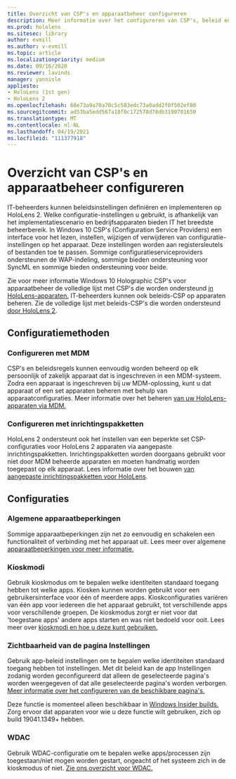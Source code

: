 ```yaml
---
title: Overzicht van CSP's en apparaatbeheer configureren
description: Meer informatie over het configureren van CSP's, beleid en apparaatbeheer met mobile device management en inrichtingspakketten.
ms.prod: hololens
ms.sitesec: library
author: evmill
ms.author: v-evmill
ms.topic: article
ms.localizationpriority: medium
ms.date: 09/16/2020
ms.reviewer: lavinds
manager: yannisle
appliesto:
- HoloLens (1st gen)
- HoloLens 2
ms.openlocfilehash: 60e73a9a70a70c5c583edc73a0add2f0f502ef80
ms.sourcegitcommit: ad53ba5edd567a18f0c172578d78db3190701650
ms.translationtype: MT
ms.contentlocale: nl-NL
ms.lasthandoff: 04/19/2021
ms.locfileid: "111377918"
---
```

# <a name="configure-csps-and-device-management-overview"></a>Overzicht van CSP's en apparaatbeheer configureren

IT-beheerders kunnen beleidsinstellingen definiëren en implementeren op HoloLens 2. Welke configuratie-instellingen u gebruikt, is afhankelijk van het implementatiescenario en bedrijfsapparaten bieden IT het breedste beheerbereik. In Windows 10 CSP's (Configuration Service Providers) een interface voor het lezen, instellen, wijzigen of verwijderen van configuratie-instellingen op het apparaat. Deze instellingen worden aan registersleutels of bestanden toe te passen. Sommige configuratieserviceproviders ondersteunen de WAP-indeling, sommige bieden ondersteuning voor SyncML en sommige bieden ondersteuning voor beide.

Zie voor meer informatie Windows 10 Holographic CSP's voor apparaatbeheer de volledige lijst met CSP's die worden ondersteund [in HoloLens-apparaten.](https://docs.microsoft.com/windows/client-management/mdm/configuration-service-provider-reference#hololens)
IT-beheerders kunnen ook beleids-CSP op apparaten beheren. Zie de volledige lijst met beleids-CSP's die worden ondersteund [door HoloLens 2](https://docs.microsoft.com/windows/client-management/mdm/policy-csps-supported-by-hololens2).

## <a name="configuration-methods"></a>Configuratiemethoden

### <a name="configure-with-mdm"></a>Configureren met MDM

CSP's en beleidsregels kunnen eenvoudig worden beheerd op elk persoonlijk of zakelijk apparaat dat is ingeschreven in een MDM-systeem. Zodra een apparaat is ingeschreven bij uw MDM-oplossing, kunt u dat apparaat of een set apparaten beheren met behulp van apparaatconfiguraties. Meer informatie over het beheren [van uw HoloLens-apparaten via MDM.](hololens-mdm-configure.md)

### <a name="configure-with-provisioning-packages"></a>Configureren met inrichtingspakketten

HoloLens 2 ondersteunt ook het instellen van een beperkte set CSP-configuraties voor HoloLens 2 apparaten via aangepaste inrichtingspakketten. Inrichtingspakketten worden doorgaans gebruikt voor niet door MDM beheerde apparaten en moeten handmatig worden toegepast op elk apparaat. Lees informatie over het bouwen [van aangepaste inrichtingspakketten voor HoloLens](https://docs.microsoft.com/hololens/hololens-provisioning).

## <a name="configurations"></a>Configuraties

### <a name="common-device-restrictions"></a>Algemene apparaatbeperkingen

Sommige apparaatbeperkingen zijn net zo eenvoudig en schakelen een functionaliteit of verbinding met het apparaat uit. Lees meer over algemene [apparaatbeperkingen voor meer informatie.](hololens-common-device-restrictions.md)

### <a name="kiosk-modes"></a>Kioskmodi

Gebruik kioskmodus om te bepalen welke identiteiten standaard toegang hebben tot welke apps. Kiosken kunnen worden gebruikt voor een gebruikersinterface voor één of meerdere apps. Kioskconfiguraties variëren van één app voor iedereen die het apparaat gebruikt, tot verschillende apps voor verschillende groepen. De kioskmodus zorgt er niet voor dat 'toegestane apps' andere apps starten en was niet bedoeld voor ooit. Lees meer over [kioskmodi en hoe u deze kunt gebruiken.](hololens-kiosk.md)

### <a name="settings-page-visibility"></a>Zichtbaarheid van de pagina Instellingen

Gebruik app-beleid instellingen om te bepalen welke identiteiten standaard toegang hebben tot instellingen. Met dit beleid kan de app Instellingen zodanig worden geconfigureerd dat alleen de geselecteerde pagina's worden weergegeven of dat alle geselecteerde pagina's worden verborgen. [Meer informatie over het configureren van de beschikbare pagina's.](settings-uri-list.md)

Deze functie is momenteel alleen beschikbaar in [Windows Insider builds.](hololens-insider.md) Zorg ervoor dat apparaten voor wie u deze functie wilt gebruiken, zich op build 19041.1349+ hebben.

### <a name="wdac"></a>WDAC

Gebruik WDAC-configuratie om te bepalen welke apps/processen zijn toegestaan/niet mogen worden gestart, ongeacht of het systeem zich in de kioskmodus of niet.
[Zie ons overzicht voor WDAC.](windows-defender-application-control-wdac.md)
